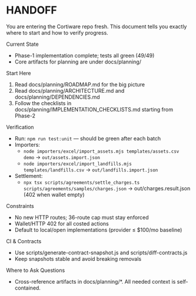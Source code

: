 # HANDOFF

You are entering the Cortiware repo fresh. This document tells you exactly where to start and how to verify progress.

Current State
- Phase-1 implementation complete; tests all green (49/49)
- Core artifacts for planning are under docs/planning/

Start Here
1) Read docs/planning/ROADMAP.md for the big picture
2) Read docs/planning/ARCHITECTURE.md and docs/planning/DEPENDENCIES.md
3) Follow the checklists in docs/planning/IMPLEMENTATION_CHECKLISTS.md starting from Phase-2

Verification
- Run: `npm run test:unit` — should be green after each batch
- Importers:
  - `node importers/excel/import_assets.mjs templates/assets.csv demo` → `out/assets.import.json`
  - `node importers/excel/import_landfills.mjs templates/landfills.csv` → `out/landfills.import.json`
- Settlement:
  - `npx tsx scripts/agreements/settle_charges.ts scripts/agreements/samples/charges.json` → out/charges.result.json (402 when wallet empty)

Constraints
- No new HTTP routes; 36-route cap must stay enforced
- Wallet/HTTP 402 for all costed actions
- Default to local/open implementations (provider ≤ $100/mo baseline)

CI & Contracts
- Use scripts/generate-contract-snapshot.js and scripts/diff-contracts.js
- Keep snapshots stable and avoid breaking removals

Where to Ask Questions
- Cross-reference artifacts in docs/planning/*. All needed context is self-contained.

